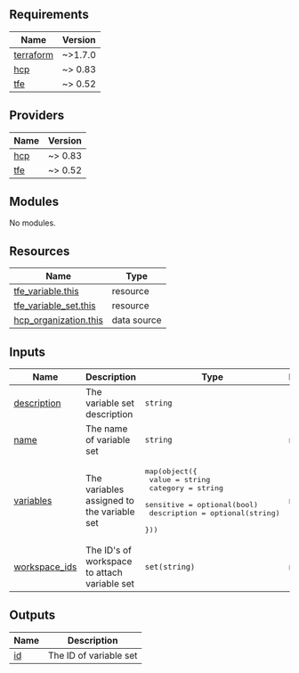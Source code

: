 <!-- BEGINNING OF PRE-COMMIT-TERRAFORM DOCS HOOK -->
## Requirements

| Name | Version |
|------|---------|
| <a name="requirement_terraform"></a> [terraform](#requirement\_terraform) | ~>1.7.0 |
| <a name="requirement_hcp"></a> [hcp](#requirement\_hcp) | ~> 0.83 |
| <a name="requirement_tfe"></a> [tfe](#requirement\_tfe) | ~> 0.52 |

## Providers

| Name | Version |
|------|---------|
| <a name="provider_hcp"></a> [hcp](#provider\_hcp) | ~> 0.83 |
| <a name="provider_tfe"></a> [tfe](#provider\_tfe) | ~> 0.52 |

## Modules

No modules.

## Resources

| Name | Type |
|------|------|
| [tfe_variable.this](https://registry.terraform.io/providers/hashicorp/tfe/latest/docs/resources/variable) | resource |
| [tfe_variable_set.this](https://registry.terraform.io/providers/hashicorp/tfe/latest/docs/resources/variable_set) | resource |
| [hcp_organization.this](https://registry.terraform.io/providers/hashicorp/hcp/latest/docs/data-sources/organization) | data source |

## Inputs

| Name | Description | Type | Default | Required |
|------|-------------|------|---------|:--------:|
| <a name="input_description"></a> [description](#input\_description) | The variable set description | `string` | `""` | no |
| <a name="input_name"></a> [name](#input\_name) | The name of variable set | `string` | n/a | yes |
| <a name="input_variables"></a> [variables](#input\_variables) | The variables assigned to the variable set | <pre>map(object({<br>    value       = string<br>    category    = string<br>    sensitive   = optional(bool)<br>    description = optional(string)<br>  }))</pre> | n/a | yes |
| <a name="input_workspace_ids"></a> [workspace\_ids](#input\_workspace\_ids) | The ID's of workspace to attach variable set | `set(string)` | n/a | yes |

## Outputs

| Name | Description |
|------|-------------|
| <a name="output_id"></a> [id](#output\_id) | The ID of variable set |
<!-- END OF PRE-COMMIT-TERRAFORM DOCS HOOK -->
